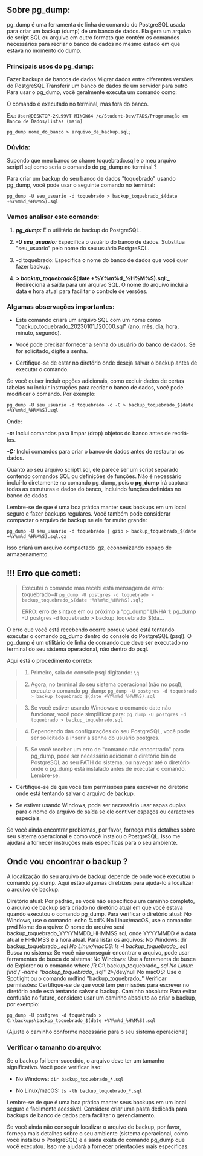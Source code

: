 ## Sobre pg_dump:
pg_dump é uma ferramenta de linha de comando do PostgreSQL usada para criar um backup (dump) de um banco de dados. Ela gera um arquivo de script SQL ou arquivo em outro formato que contém os comandos necessários para recriar o banco de dados no mesmo estado em que estava no momento do dump.

### Principais usos do pg_dump:

Fazer backups de bancos de dados
Migrar dados entre diferentes versões do PostgreSQL
Transferir um banco de dados de um servidor para outro
Para usar o pg_dump, você geralmente executa um comando como:

O comando é executado no terminal, mas fora do banco. 

Ex.: `User@DESKTOP-2KL99VT MINGW64 /c/Student-Dev/TADS/Programação em Banco de Dados/Listas (main)`

`pg_dump nome_do_banco > arquivo_de_backup.sql;`

### Dúvida:
Supondo que meu banco se chame toquebrado.sql e o meu arquivo script1.sql como seria o comando do pg_dump no terminal ?

Para criar um backup do seu banco de dados "toquebrado" usando pg_dump, você pode usar o seguinte comando no terminal:

`pg_dump -U seu_usuario -d toquebrado > backup_toquebrado_$(date +%Y%m%d_%H%M%S).sql`

### Vamos analisar este comando:

1. **_pg_dump:_** É o utilitário de backup do PostgreSQL.
   
2. **_-U seu_usuario:_** Especifica o usuário do banco de dados. Substitua "seu_usuario" pelo nome do seu usuário PostgreSQL.
   
3. -d toquebrado: Especifica o nome do banco de dados que você quer fazer backup.
   
4. **_> backup_toquebrado_$(date +%Y%m%d_%H%M%S).sql:_** Redireciona a saída para um arquivo SQL. O nome do arquivo inclui a data e hora atual para facilitar o controle de versões.
   
### Algumas observações importantes:

 * Este comando criará um arquivo SQL com um nome como "backup_toquebrado_20230101_120000.sql" (ano, mês, dia, hora, minuto, segundo).

* Você pode precisar fornecer a senha do usuário do banco de dados. Se for solicitado, digite a senha.
  
* Certifique-se de estar no diretório onde deseja salvar o backup antes de executar o comando.
  
Se você quiser incluir opções adicionais, como excluir dados de certas tabelas ou incluir instruções para recriar o banco de dados, você pode modificar o comando. Por exemplo:

`pg_dump -U seu_usuario -d toquebrado -c -C > backup_toquebrado_$(date +%Y%m%d_%H%M%S).sql`

Onde:

**_-c:_** Inclui comandos para limpar (drop) objetos do banco antes de recriá-los.

**_-C:_** Inclui comandos para criar o banco de dados antes de restaurar os dados.

Quanto ao seu arquivo script1.sql, ele parece ser um script separado contendo comandos SQL ou definições de funções. Não é necessário incluí-lo diretamente no comando pg_dump, pois o **pg_dump** irá capturar todas as estruturas e dados do banco, incluindo funções definidas no banco de dados.

Lembre-se de que é uma boa prática manter seus backups em um local seguro e fazer backups regulares. Você também pode considerar compactar o arquivo de backup se ele for muito grande:

`pg_dump -U seu_usuario -d toquebrado | gzip > backup_toquebrado_$(date +%Y%m%d_%H%M%S).sql.gz`

Isso criará um arquivo compactado .gz, economizando espaço de armazenamento.

## !!! Erro que cometi:
> Executei o comando mas recebi está mensagem de erro:
> toquebrado=# `pg_dump -U postgres -d toquebrado > backup_toquebrado_$(date +%Y%m%d_%H%M%S).sql;`
>
> ERRO: erro de sintaxe em ou próximo a "pg_dump"
> LINHA 1: pg_dump -U postgres -d toquebrado > backup_toquebrado_$(da...

O erro que você está recebendo ocorre porque você está tentando executar o comando pg_dump dentro do console do PostgreSQL (psql). O pg_dump é um utilitário de linha de comando que deve ser executado no terminal do seu sistema operacional, não dentro do psql.

Aqui está o procedimento correto:

> 1. Primeiro, saia do console psql digitando: `\q`

> 2. Agora, no terminal do seu sistema operacional (não no psql), execute o comando pg_dump:
>  `pg_dump -U postgres -d toquebrado > backup_toquebrado_$(date +%Y%m%d_%H%M%S).sql`

> 3. Se você estiver usando Windows e o comando date não funcionar, você pode simplificar para:
> `pg_dump -U postgres -d toquebrado > backup_toquebrado.sql`

> 4. Dependendo das configurações do seu PostgreSQL, você pode ser solicitado a inserir a senha do usuário postgres.
   
> 5. Se você receber um erro de "comando não encontrado" para pg_dump, pode ser necessário adicionar o diretório bin do PostgreSQL ao seu PATH do sistema, ou navegar até o diretório onde o pg_dump está instalado antes de executar o comando.
Lembre-se:

* Certifique-se de que você tem permissões para escrever no diretório onde está tentando salvar o arquivo de backup.

* Se estiver usando Windows, pode ser necessário usar aspas duplas para o nome do arquivo de saída se ele contiver espaços ou caracteres especiais.

Se você ainda encontrar problemas, por favor, forneça mais detalhes sobre seu sistema operacional e como você instalou o PostgreSQL. Isso me ajudará a fornecer instruções mais específicas para o seu ambiente.

## Onde vou encontrar o backup ?

A localização do seu arquivo de backup depende de onde você executou o comando pg_dump. Aqui estão algumas diretrizes para ajudá-lo a localizar o arquivo de backup:

Diretório atual:
Por padrão, se você não especificou um caminho completo, o arquivo de backup será criado no diretório atual em que você estava quando executou o comando pg_dump.
Para verificar o diretório atual:
No Windows, use o comando: echo %cd%
No Linux/macOS, use o comando: pwd
Nome do arquivo:
O nome do arquivo será backup_toquebrado_YYYYMMDD_HHMMSS.sql, onde YYYYMMDD é a data atual e HHMMSS é a hora atual.
Para listar os arquivos:
No Windows: dir backup_toquebrado_*.sql
No Linux/macOS: ls -l backup_toquebrado_*.sql
Busca no sistema:
Se você não conseguir encontrar o arquivo, pode usar ferramentas de busca do sistema:
No Windows: Use a ferramenta de busca do Explorer ou o comando where /R C:\ backup_toquebrado_*.sql
No Linux: find / -name "backup_toquebrado_*.sql" 2>/dev/null
No macOS: Use o Spotlight ou o comando mdfind "backup_toquebrado_"
Verificar permissões:
Certifique-se de que você tem permissões para escrever no diretório onde está tentando salvar o backup.
Caminho absoluto:
Para evitar confusão no futuro, considere usar um caminho absoluto ao criar o backup, por exemplo:

`pg_dump -U postgres -d toquebrado > C:\backups\backup_toquebrado_$(date +%Y%m%d_%H%M%S).sql`

(Ajuste o caminho conforme necessário para o seu sistema operacional)

### Verificar o tamanho do arquivo:
Se o backup foi bem-sucedido, o arquivo deve ter um tamanho significativo. Você pode verificar isso:

* No Windows: `dir backup_toquebrado_*.sql`
  
* No Linux/macOS: `ls -lh backup_toquebrado_*.sql`
  
Lembre-se de que é uma boa prática manter seus backups em um local seguro e facilmente acessível. Considere criar uma pasta dedicada para backups de banco de dados para facilitar o gerenciamento.

Se você ainda não conseguir localizar o arquivo de backup, por favor, forneça mais detalhes sobre o seu ambiente (sistema operacional, como você instalou o PostgreSQL) e a saída exata do comando pg_dump que você executou. Isso me ajudará a fornecer orientações mais específicas.